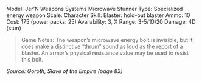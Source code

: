 Model: Jer’N Weapons Systems Microwave Stunner
Type: Specialized energy weapon
Scale: Character
Skill: Blaster: hold-out blaster
Ammo: 10
Cost: 175 (power packs: 25)
Availability: 3, X
Range: 3-5/10/20
Damage: 4D (stun)

> Game Notes: The weapon’s microwave energy bolt is invisible, but it does make a distinctive “thrum” sound as loud as the report of a blaster. An armor’s physical resistance value may be used to resist this bolt. 

*Source: Goroth, Slave of the Empire (page 83)*